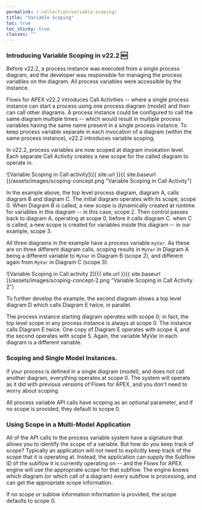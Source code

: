 ```yaml
---
permalink: /:collection/variable-scoping/
title: "Variable Scoping"
toc: true
toc_sticky: true
classes: ""
---
```

### Introducing Variable Scoping in v22.2   🆕

Before v22.2, a process instance was executed from a single process diagram, and the developer was responsible for managing the process variables on the diagram.  All process variables were accessible by the instance.

Flows for APEX v22.2 introduces Call Activities -- where a single process instance can start a process using one process diagram (model) and then can  call other diagrams.  A process instance could be configured to call the same diagram multiple times -- which would result in multiple process variables having the same name present in a single process instance.  To keep process variable separate in each invocation of a diagram (within the same process instance), v22.2 introduces variable scoping.

In v22.2, process variables are now scoped at diagram invokation level.  Each separate Call Activity creates a new scope for the called diagram to operate in. 

![Variable Scoping in Call activity]({{ site.url }}{{ site.baseurl }}/assets/images/scoping-concept.png "Variable Scoping in Call Activity")

In the example above, the top level process diagram, diagram A, calls diagram B and diagram C.  The initial diagram operates with its scope, scope 0.  When Diagram B is called, a new scope is dynamically created at runtime for variables in this diagram -- in this case, scope 2.  Then control passes back to diagram A, operating at scope 0, before it calls diagram C.  when C is called, a new scope is created for variables inside this diagram -- in our example, scope 3.

All three diagrams in the example have a process variable `myVar`.  As these are on three different diagram calls, scoping results in `MyVar` in Diagram A being a different variable to `MyVar` in Diagram B (scope 2), and different again from `MyVar` in Diagram C (scope 3).

![Variable Scoping in Call activity 2]({{ site.url }}{{ site.baseurl }}/assets/images/scoping-concept-2.png "Variable Scoping in Call Activity 2")

To further develop the example, the second diagram shows a top level diagram D which calls Diagram E twice, in parallel.  

The process instance starting diagram operates with scope 0;  in fact, the top level scope in any process instance is always at scope 0.  The instance calls Diagram E twice.  One copy of Diagram E operates with scope 4, and the second operates with scope 5.  Again, the variable MyVar in each diagram is a different variable.

### Scoping and Single Model Instances.

If your process is defined in a single diagram (model), and does not call another diagram, everything operates at scope 0.   The system will operate as it did with previous versions of Flows for APEX, and you don't need to worry about scoping.  

All process variable API calls have scoping as an optional parameter, and if no scope is provided, they default to scope 0.

### Using Scope in a Multi-Model Application

All of the API calls to the process variable system have a signature that allows you to identify the scope of a variable.  But how do you keep track of scope?  Typically an application will not need to explicitly keep track of the scope that it is operating at.  Instead, the application can supply the Subflow ID of the subflow it is currently operating on -- and the Flows for APEX engine will use the appropriate scope for that subflow.  The engine knows which diagram (or which call of a diagram) every subflow is processing, and can get the appropriate scope information.

If no scope or sublow information information is provided, the scope defaults to scope 0.




